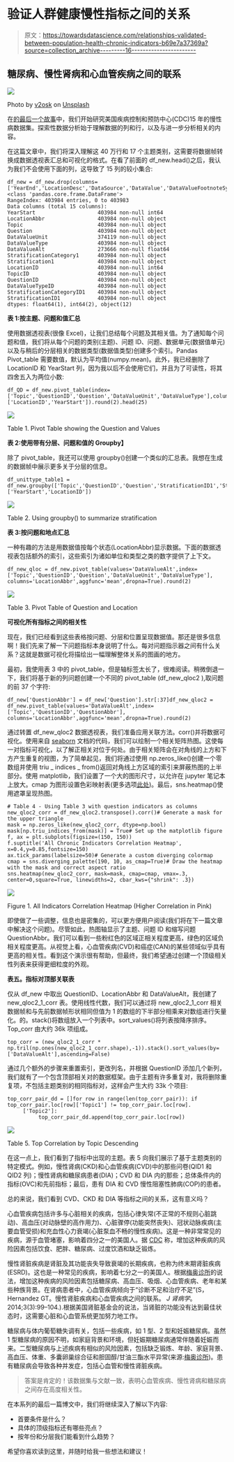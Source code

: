 # 验证人群健康慢性指标之间的关系

> 原文：<https://towardsdatascience.com/relationships-validated-between-population-health-chronic-indicators-b69e7a37369a?source=collection_archive---------16----------------------->

## 糖尿病、慢性肾病和心血管疾病之间的联系

![](img/677d48e440d8a7feb41457baee1a6927.png)

Photo by [v2osk](https://unsplash.com/@v2osk?utm_source=medium&utm_medium=referral) on [Unsplash](https://unsplash.com?utm_source=medium&utm_medium=referral)

在[的最后一个故事](https://medium.com/@danielwu3/inspecting-a-cdc-chronic-disease-dataset-e1685a6b525a)中，我们开始研究美国疾病控制和预防中心(CDC)15 年的慢性病数据集。探索性数据分析始于理解数据的列和行，以及与进一步分析相关的内容。

在这篇文章中，我们将深入理解这 40 万行和 17 个主题类别，这需要将数据帧转换成数据透视表汇总和可视化的格式。在看了前面的 df_new.head()之后，我认为我们不会使用下面的列，这导致了 15 列的较小集合:

```
df_new = df_new.drop(columns=['YearEnd','LocationDesc','DataSource','DataValue','DataValueFootnoteSymbol','DatavalueFootnote','LowConfidenceLimit','HighConfidenceLimit','GeoLocation'])<class 'pandas.core.frame.DataFrame'>
RangeIndex: 403984 entries, 0 to 403983
Data columns (total 15 columns):
YearStart                    403984 non-null int64
LocationAbbr                 403984 non-null object
Topic                        403984 non-null object
Question                     403984 non-null object
DataValueUnit                374119 non-null object
DataValueType                403984 non-null object
DataValueAlt                 273666 non-null float64
StratificationCategory1      403984 non-null object
Stratification1              403984 non-null object
LocationID                   403984 non-null int64
TopicID                      403984 non-null object
QuestionID                   403984 non-null object
DataValueTypeID              403984 non-null object
StratificationCategoryID1    403984 non-null object
StratificationID1            403984 non-null object
dtypes: float64(1), int64(2), object(12)
```

**表 1:按主题、问题和值汇总**

使用数据透视表(很像 Excel)，让我们总结每个问题及其相关值。为了通知每个问题和值，我们将从每个问题的类别(主题)、问题 ID、问题、数据单元(数据值单元)以及与稍后的分层相关的数据类型(数据值类型)创建多个索引。Pandas Pivot_table 需要数值，默认为平均值(numpy.mean)。此外，我已经删除了 LocationID 和 YearStart 列，因为我以后不会使用它们，并且为了可读性，将其四舍五入为两位小数:

```
df_QD = df_new.pivot_table(index=['Topic','QuestionID','Question','DataValueUnit','DataValueType'],columns=None,dropna=True)df_QD.drop(columns=['LocationID','YearStart']).round(2).head(25)
```

![](img/cb1d1d030ccc37cc470c327ea6c67d1b.png)

Table 1\. Pivot Table showing the Question and Values

**表 2:使用带有分层、问题和值的 Groupby】**

除了 pivot_table，我还可以使用 groupby()创建一个类似的汇总表。我想在生成的数据帧中展示更多关于分层的信息。

```
df_unittype_table1 = df_new.groupby(['Topic','QuestionID','Question','StratificationID1','Stratification1','DataValueUnit','DataValueType']).mean().round(2)df_unittype_table1.drop(columns=['YearStart','LocationID'])
```

![](img/dc9ccf6ca5543bf36efed2b4fd9560fa.png)

Table 2\. Using groupby() to summarize stratification

**表 3:按问题和地点汇总**

一种有趣的方法是用数据值按每个状态(LocationAbbr)显示数据。下面的数据透视表包括额外的索引，这些索引为诸如单位和类型之类的数字提供了上下文。

```
df_new_qloc = df_new.pivot_table(values='DataValueAlt',index=['Topic','QuestionID','Question','DataValueUnit','DataValueType'], columns='LocationAbbr',aggfunc='mean',dropna=True).round(2)
```

![](img/33380caac0b96812687f8e572da0e7b8.png)

Table 3\. Pivot Table of Question and Location

**可视化所有指标之间的相关性**

现在，我们已经看到这些表格按问题、分层和位置呈现数据值。那还是很多信息啊！我们先来了解一下问题指标本身说明了什么。每对问题指示器之间有什么关系？这就是数据可视化将描绘出一幅理解整体关系的图画的地方。

最初，我使用表 3 中的 pivot_table，但是轴标签太长了，很难阅读。稍微倒退一下，我们将基于新的列问题创建一个不同的 pivot_table (df_new_qloc2 ),取问题的前 37 个字符:

```
df_new['QuestionAbbr'] = df_new['Question'].str[:37]df_new_qloc2 = df_new.pivot_table(values='DataValueAlt',index=['Topic','QuestionID','QuestionAbbr'], columns='LocationAbbr',aggfunc='mean',dropna=True).round(2)
```

通过转置 df_new_qloc2 数据透视表，我们准备应用关联方法。corr()并将数据可视化。使用来自 [seaborn](https://seaborn.pydata.org/examples/many_pairwise_correlations.html) 文档的代码，我们可以绘制一个相关矩阵热图。这使每一对指标可视化，以了解正相关对位于何处。由于相关矩阵会在对角线的上方和下方产生重复的视图，为了简单起见，我们将通过使用 np.zeros_like()创建一个零数组并使用 triu _ indices _ from()返回对角线上方区域的索引来屏蔽热图的上半部分。使用 matplotlib，我们设置了一个大的图形尺寸，以允许在 jupyter 笔记本上放大。cmap 为图形设置色彩映射表(更多选项[此处](https://seaborn.pydata.org/generated/seaborn.diverging_palette.html))。最后，sns.heatmap()使用遮罩呈现热图。

```
# Table 4 - Using Table 3 with question indicators as columns
new_qloc2_corr = df_new_qloc2.transpose().corr()# Generate a mask for the upper triangle
mask = np.zeros_like(new_qloc2_corr, dtype=np.bool)
mask[np.triu_indices_from(mask)] = True# Set up the matplotlib figure
f, ax = plt.subplots(figsize=(150, 150))
f.suptitle('All Chronic Indicators Correlation Heatmap', x=0.4,y=0.85,fontsize=150)
ax.tick_params(labelsize=50)# Generate a custom diverging colormap
cmap = sns.diverging_palette(190, 10, as_cmap=True)# Draw the heatmap with the mask and correct aspect ratio
sns.heatmap(new_qloc2_corr, mask=mask, cmap=cmap, vmax=.3, center=0,square=True, linewidths=2, cbar_kws={"shrink": .3})
```

![](img/a86f3be04e8168e943580498bf25d780.png)

Figure 1\. All Indicators Correlation Heatmap (Higher Correlation in Pink)

即使做了一些调整，信息也是密集的，可以更方便用户阅读(我们将在下一篇文章中解决这个问题)。尽管如此，热图轴显示了主题、问题 ID 和缩写问题 QuestionAbbr。我们可以看到一些粉红色的区域正相关程度更高，绿色的区域负相关程度更高。从视觉上看，心血管疾病(CVD)和癌症(CAN)的某些领域似乎具有更高的相关性。看到这个演示很有帮助，但最终，我们希望通过创建一个顶级相关性列表来获得更细粒度的外观。

**表五。指标对顶部关联表**

仅从 df_new 中取出 QuestionID、LocationAbbr 和 DataValueAlt，我创建了 new_qloc2_1_corr 表。使用线性代数，我们可以通过将 new_qloc2_1_corr 相关数据帧和与先前数据帧形状相同但值为 1 的数组的下半部分相乘来对数组进行矢量化。的。stack()将数组放入一个列表中。sort_values()将列表按降序排序。Top_corr 由大约 36k 项组成。

```
top_corr = (new_qloc2_1_corr * np.tril(np.ones(new_qloc2_1_corr.shape),-1)).stack().sort_values(by=['DataValueAlt'],ascending=False)
```

通过几个额外的步骤来重置索引，更改列名，并根据 QuestionID 添加几个新列，我们就有了一个包含顶部相关对的数据框架。由于主题有许多重复对，我将删除重复项，不包括主题类别的相同指标对，这样会产生大约 33k 个项目:

```
top_corr_pair_dd = []for row in range(len(top_corr_pair)): if top_corr_pair.loc[row]['Topic1'] != top_corr_pair.loc[row].     
     ['Topic2']:
          top_corr_pair_dd.append(top_corr_pair.loc[row])
```

![](img/74edf8091d2ca3626cc5cdef954f959a.png)

Table 5\. Top Correlation by Topic Descending

在这一点上，我们看到了指标中出现的主题。表 5 向我们展示了基于主题类别的特定模式。例如，慢性肾病(CKD)和心血管疾病(CVD)中的那些问卷(QID1 和 QID2 列)；慢性肾病和糖尿病患者(DIA)；CVD 和 DIA 内的那些；总体条件内的指标(OVC)和先前指标；最后，患有 DIA 和 CVD 慢性阻塞性肺病(COP)的患者。

总的来说，我们看到 CVD、CKD 和 DIA 等指标之间的关系，这有意义吗？

心血管疾病包括许多与心脏相关的疾病，包括心律失常(不正常的不规则心脏跳动)、高血压(对动脉壁的高作用力)、心脏骤停(功能突然丧失)、冠状动脉疾病(主要血管受损)和充血性心力衰竭(心脏泵血不畅的慢性疾病)。这是一种非常常见的疾病，源于血管堵塞，影响着四分之一的美国人。据 [CDC](https://www.cdc.gov/heartdisease/facts.htm) 称，增加这种疾病的风险因素包括饮食、肥胖、糖尿病、过度饮酒和缺乏锻炼。

慢性肾脏疾病是肾脏及其功能丧失导致衰竭的长期疾病，也称为终末期肾脏疾病(ESRD)。这也是一种常见的疾病，影响着七分之一的美国人。根据[梅奥诊所](https://www.mayoclinic.org/diseases-conditions/chronic-kidney-disease/symptoms-causes/syc-20354521)的说法，增加这种疾病的风险因素包括糖尿病、高血压、吸烟、心血管疾病、老年和某些种族背景。在肾病患者中，心血管疾病倾向于“诊断不足和治疗不足”(S，Hernandez GT。慢性肾脏疾病和心血管疾病之间的联系。 *J 肾病学*。2014;3(3):99–104.).根据美国肾脏基金会的说法，当肾脏的功能没有达到最佳状态时，这需要心脏和心血管系统更加努力地工作。

糖尿病与体内葡萄糖失调有关，包括一些疾病，如 1 型、2 型和妊娠糖尿病。虽然 1 型糖尿病的原因不明，如家庭背景和环境，但妊娠期糖尿病通常伴随着妊娠而来。二型糖尿病与上述疾病有相似的风险因素，包括缺乏锻炼、年龄、家庭背景、高血压、体重、多囊卵巢综合征和胆固醇/甘油三酯水平异常(来源:[梅奥诊所](https://www.mayoclinic.org/diseases-conditions/diabetes/symptoms-causes/syc-20371444))。患有糖尿病会导致各种并发症，包括心血管和慢性肾脏疾病。

> 答案是肯定的！该数据集与文献一致，表明心血管疾病、慢性肾病和糖尿病之间存在高度相关性。

在本系列的最后一篇博文中，我们将继续深入了解以下内容:

*   首要条件是什么？
*   具体的顶级指标还有哪些亮点？
*   按年份和分层我们能看到什么趋势？

希望你喜欢读到这里，并随时给我一些想法和建议！